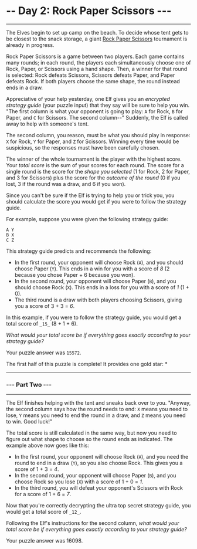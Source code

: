 # -- Day 2: Rock Paper Scissors ---

---

The Elves begin to set up camp on the beach. To decide whose tent gets to be closest to the snack storage, a giant  [Rock Paper Scissors](https://en.wikipedia.org/wiki/Rock_paper_scissors)  tournament is already in progress.

Rock Paper Scissors is a game between two players. Each game contains many rounds; in each round, the players each simultaneously choose one of Rock, Paper, or Scissors using a hand shape. Then, a winner for that round is selected: Rock defeats Scissors, Scissors defeats Paper, and Paper defeats Rock. If both players choose the same shape, the round instead ends in a draw.

Appreciative of your help yesterday, one Elf gives you an  _encrypted strategy guide_  (your puzzle input) that they say will be sure to help you win. "The first column is what your opponent is going to play:  `A`  for Rock,  `B`  for Paper, and  `C`  for Scissors. The second column--" Suddenly, the Elf is called away to help with someone's tent.

The second column,  you reason, must be what you should play in response:  `X`  for Rock,  `Y`  for Paper, and  `Z`  for Scissors. Winning every time would be suspicious, so the responses must have been carefully chosen.

The winner of the whole tournament is the player with the highest score. Your  _total score_  is the sum of your scores for each round. The score for a single round is the score for the  _shape you selected_  (1 for Rock, 2 for Paper, and 3 for Scissors) plus the score for the  _outcome of the round_  (0 if you lost, 3 if the round was a draw, and 6 if you won).

Since you can't be sure if the Elf is trying to help you or trick you, you should calculate the score you would get if you were to follow the strategy guide.

For example, suppose you were given the following strategy guide:

```
A Y
B X
C Z

```

This strategy guide predicts and recommends the following:

-   In the first round, your opponent will choose Rock (`A`), and you should choose Paper (`Y`). This ends in a win for you with a score of  _8_  (2 because you chose Paper + 6 because you won).
-   In the second round, your opponent will choose Paper (`B`), and you should choose Rock (`X`). This ends in a loss for you with a score of  _1_  (1 + 0).
-   The third round is a draw with both players choosing Scissors, giving you a score of 3 + 3 =  _6_.

In this example, if you were to follow the strategy guide, you would get a total score of  `_15_`  (8 + 1 + 6).

_What would your total score be if everything goes exactly according to your strategy guide?_

Your puzzle answer was  `15572`.

The first half of this puzzle is complete! It provides one gold star: *

---

### --- Part Two ---

---

The Elf finishes helping with the tent and sneaks back over to you. "Anyway, the second column says how the round needs to end:  `X`  means you need to lose,  `Y`  means you need to end the round in a draw, and  `Z`  means you need to win. Good luck!"

The total score is still calculated in the same way, but now you need to figure out what shape to choose so the round ends as indicated. The example above now goes like this:

-   In the first round, your opponent will choose Rock (`A`), and you need the round to end in a draw (`Y`), so you also choose Rock. This gives you a score of 1 + 3 =  _4_.
-   In the second round, your opponent will choose Paper (`B`), and you choose Rock so you lose (`X`) with a score of 1 + 0 =  _1_.
-   In the third round, you will defeat your opponent's Scissors with Rock for a score of 1 + 6 =  _7_.

Now that you're correctly decrypting the ultra top secret strategy guide, you would get a total score of  `_12_`.

Following the Elf's instructions for the second column,  _what would your total score be if everything goes exactly according to your strategy guide?_

Your puzzle answer was 16098.
